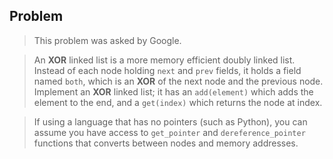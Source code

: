 ## Problem
> This problem was asked by Google.

> An **XOR** linked list is a more memory efficient doubly linked list. Instead of each node holding ```next``` and ```prev``` fields, it holds a field named ```both```, which is an **XOR** of the next node and the previous node. Implement an **XOR** linked list; it has an ```add(element)``` which adds the element to the end, and a ```get(index)``` which returns the node at index.

> If using a language that has no pointers (such as Python), you can assume you have access to ```get_pointer``` and ```dereference_pointer``` functions that converts between nodes and memory addresses.

